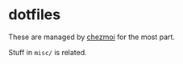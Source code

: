 # dotfiles

These are managed by [chezmoi](https://www.chezmoi.io/ "chezmoi - chezmoi") for the most part.

Stuff in `misc/` is related.
